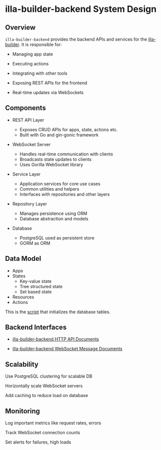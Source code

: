 # illa-builder-backend System Design

## Overview

`illa-builder-backend` provides the backend APIs and services for the [illa-builder](https://github.com/illacloud/illa-builder). It is responsible for:

- Managing app state

- Executing actions

- Integrating with other tools

- Exposing REST APIs for the frontend

- Real-time updates via WebSockets

## Components

- REST API Layer 
  - Exposes CRUD APIs for apps, state, actions etc. 
  - Built with Go and gin-gonic framework

- WebSocket Server 
  - Handles real-time communication with clients
  - Broadcasts state updates to clients
  - Uses Gorilla WebSocket library

- Service Layer 
  - Application services for core use cases 
  - Common utilities and helpers 
  - Interfaces with repositories and other layers 

- Repository Layer 
  - Manages persistence using ORM 
  - Database abstraction and models
  
- Database 
  - PostgreSQL used as persistent store 
  - GORM as ORM

## Data Model 
- Apps
- States
  - Key-value state
  - Tree structured state
  - Set based state
- Resources
- Actions

This is the [script](../scripts/postgres-init.sh) that initializes the database tables.

## Backend Interfaces

- [illa-builder-backend HTTP API Documents](https://github.com/illacloud/illa-builder-backend-api-docs)

- [illa-builder-backend WebSocket Message Documents](https://github.com/illacloud/illa-builder-backend-websocket-docs)


## Scalability

Use PostgreSQL clustering for scalable DB

Horizontally scale WebSocket servers

Add caching to reduce load on database

## Monitoring

Log important metrics like request rates, errors

Track WebSocket connection counts

Set alerts for failures, high loads